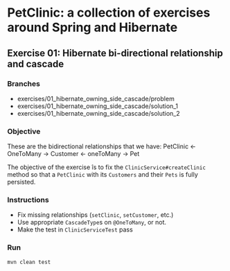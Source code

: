 
# PetClinic: a collection of exercises around Spring and Hibernate


## Exercise 01: Hibernate bi-directional relationship and cascade 

### Branches
- exercises/01_hibernate_owning_side_cascade/problem
- exercises/01_hibernate_owning_side_cascade/solution_1
- exercises/01_hibernate_owning_side_cascade/solution_2

### Objective

These are the bidirectional relationships that we have: 
  PetClinic <- OneToMany -> Customer <- oneToMany -> Pet
  
The objective of the exercise îs to fix the `ClinicService#createClinic` method so that a `PetClinic` with its `Customers` and their `Pets` is fully persisted.

### Instructions

- Fix missing relationships (`setClinic`, `setCustomer`, etc.)
- Use appropriate `CascadeType`s on `@OneToMany`, or not.
- Make the test in `ClinicServiceTest` pass

### Run

```bash
mvn clean test
```
